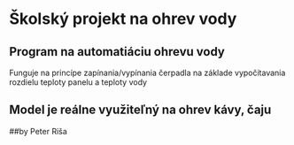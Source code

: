 
# Školský projekt na ohrev vody 

## Program na automatiáciu ohrevu vody
   Funguje na princípe zapínania/vypínania čerpadla na základe vypočítavania rozdielu teploty panelu a teploty vody
 
## Model je reálne využiteľný na ohrev kávy, čaju
 
 
 
 
 
 
 ##by Peter Riša


